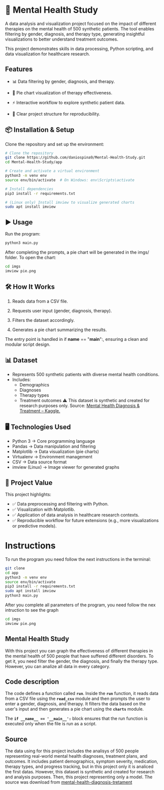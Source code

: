 # 🧠 Mental Health Study
A data analysis and visualization project focused on the impact of different therapies on the mental health of 500 synthetic patients.
The tool enables filtering by gender, diagnosis, and therapy type, generating insightful visualizations to better understand treatment outcomes.

This project demonstrates skills in data processing, Python scripting, and data visualization for healthcare research.

## Features
- 📊 Data filtering by gender, diagnosis, and therapy.

- 🥧 Pie chart visualization of therapy effectiveness.

- ⚡ Interactive workflow to explore synthetic patient data.

- 📂 Clear project structure for reproducibility.

## 📦 Installation & Setup
Clone the repository and set up the environment:
```sh
# Clone the repository
git clone https://github.com/daniospina9/Mental-Health-Study.git
cd Mental-Health-Study/app

# Create and activate a virtual environment
python3 -m venv env
source env/bin/activate  # On Windows: env\Scripts\activate

# Install dependencies
pip3 install -r requirements.txt

# (Linux only) Install imview to visualize generated charts
sudo apt install imview
```

## ▶️ Usage
Run the program:
```sh
python3 main.py
```
After completing the prompts, a pie chart will be generated in the imgs/ folder.
To open the chart:
```sh
cd imgs
imview pie.png
```

## 🛠️ How It Works
1. Reads data from a CSV file.

2. Requests user input (gender, diagnosis, therapy).

3. Filters the dataset accordingly.

4. Generates a pie chart summarizing the results.

The entry point is handled in if __name__ == "__main__":, ensuring a clean and modular script design.

## 📊 Dataset
- Represents 500 synthetic patients with diverse mental health conditions.
- Includes:
  - Demographics
  - Diagnoses
  - Therapy types
  - Treatment outcomes
⚠️ This dataset is synthetic and created for research purposes only.
Source: [Mental Health Diagnosis & Treatment – Kaggle.](https://www.kaggle.com/datasets/uom190346a/mental-health-diagnosis-and-treatment-monitoring/data "mental-health-diagnosis-tretament")

## 🖥️ Technologies Used
- Python 3 → Core programming language
- Pandas → Data manipulation and filtering
- Matplotlib → Data visualization (pie charts)
- Virtualenv → Environment management
- CSV → Data source format
- imview (Linux) → Image viewer for generated graphs

## 🎯 Project Value
This project highlights:
- ✅ Data preprocessing and filtering with Python.
- ✅ Visualization with Matplotlib.
- ✅ Application of data analysis in healthcare research contexts.
- ✅ Reproducible workflow for future extensions (e.g., more visualizations or predictive models).

# Instructions
To run the program you need follow the next instructions in the terminal:
```sh
git clone
cd app
python3 -m venv env
source env/bin/activate
pip3 install -r requirements.txt
sudo apt install imview
python3 main.py
```
After you complete all parameters of the program, you need follow the nex intruction to see the graph
```sh
cd imgs
imview pie.png
```

## Mental Health Study
With this project you can graph the effectiveness of different therapies in the mental health of 500 people that have suffered different disorders. To get it, you need filter the gender, the diagnosis, and finally the therapy type. However, you can analize all data in every category.

## Code description
The code defines a function called **`run`**. Inside the **`run`** function, it reads data from a CSV file using the **`read_csv`** module and then prompts the user to enter a gender, diagnosis, and therapy. It filters the data based on the user's input and then generates a pie chart using the **`charts`** module.

The **`if __name__ == '__main__':`** block ensures that the run function is executed only when the file is run as a script.

## Source
The data using for this project includes the analisys of 500 people representing real-world mental health diagnoses, treatment plans, and outcomes. It includes patient demographics, symptom severity, medication, therapy types, and progress tracking, but in this project only it is analiced the first datas. However, this dataset is synthetic and created for research and analysis purposes. Then, this project representing only a model. The source was download from [mental-health-diagnosis-tretament](https://www.kaggle.com/datasets/uom190346a/mental-health-diagnosis-and-treatment-monitoring/data "mental-health-diagnosis-tretament")
